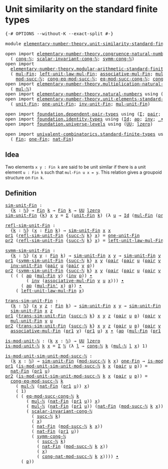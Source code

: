 # Unit similarity on the standard finite types

<pre class="Agda"><a id="57" class="Symbol">{-#</a> <a id="61" class="Keyword">OPTIONS</a> <a id="69" class="Pragma">--without-K</a> <a id="81" class="Pragma">--exact-split</a> <a id="95" class="Symbol">#-}</a>

<a id="100" class="Keyword">module</a> <a id="107" href="elementary-number-theory.unit-similarity-standard-finite-types.html" class="Module">elementary-number-theory.unit-similarity-standard-finite-types</a> <a id="170" class="Keyword">where</a>

<a id="177" class="Keyword">open</a> <a id="182" class="Keyword">import</a> <a id="189" href="elementary-number-theory.congruence-natural-numbers.html" class="Module">elementary-number-theory.congruence-natural-numbers</a> <a id="241" class="Keyword">using</a>
  <a id="249" class="Symbol">(</a> <a id="251" href="elementary-number-theory.congruence-natural-numbers.html#1668" class="Function">cong-ℕ</a><a id="257" class="Symbol">;</a> <a id="259" href="elementary-number-theory.congruence-natural-numbers.html#5390" class="Function">scalar-invariant-cong-ℕ</a><a id="282" class="Symbol">;</a> <a id="284" href="elementary-number-theory.congruence-natural-numbers.html#2920" class="Function">symm-cong-ℕ</a><a id="295" class="Symbol">)</a>
<a id="297" class="Keyword">open</a> <a id="302" class="Keyword">import</a>
  <a id="311" href="elementary-number-theory.modular-arithmetic-standard-finite-types.html" class="Module">elementary-number-theory.modular-arithmetic-standard-finite-types</a> <a id="377" class="Keyword">using</a>
  <a id="385" class="Symbol">(</a> <a id="387" href="elementary-number-theory.modular-arithmetic-standard-finite-types.html#13402" class="Function">mul-Fin</a><a id="394" class="Symbol">;</a> <a id="396" href="elementary-number-theory.modular-arithmetic-standard-finite-types.html#15446" class="Function">left-unit-law-mul-Fin</a><a id="417" class="Symbol">;</a> <a id="419" href="elementary-number-theory.modular-arithmetic-standard-finite-types.html#13998" class="Function">associative-mul-Fin</a><a id="438" class="Symbol">;</a> <a id="440" href="elementary-number-theory.modular-arithmetic-standard-finite-types.html#13517" class="Function">mul-Fin&#39;</a><a id="448" class="Symbol">;</a>
    <a id="454" href="elementary-number-theory.modular-arithmetic-standard-finite-types.html#2873" class="Function">mod-succ-ℕ</a><a id="464" class="Symbol">;</a> <a id="466" href="elementary-number-theory.modular-arithmetic-standard-finite-types.html#4126" class="Function">cong-eq-mod-succ-ℕ</a><a id="484" class="Symbol">;</a> <a id="486" href="elementary-number-theory.modular-arithmetic-standard-finite-types.html#4453" class="Function">eq-mod-succ-cong-ℕ</a><a id="504" class="Symbol">;</a> <a id="506" href="elementary-number-theory.modular-arithmetic-standard-finite-types.html#3580" class="Function">cong-nat-mod-succ-ℕ</a><a id="525" class="Symbol">)</a>
<a id="527" class="Keyword">open</a> <a id="532" class="Keyword">import</a> <a id="539" href="elementary-number-theory.multiplication-natural-numbers.html" class="Module">elementary-number-theory.multiplication-natural-numbers</a> <a id="595" class="Keyword">using</a>
  <a id="603" class="Symbol">(</a> <a id="605" href="elementary-number-theory.multiplication-natural-numbers.html#1354" class="Function">mul-ℕ</a><a id="610" class="Symbol">)</a>
<a id="612" class="Keyword">open</a> <a id="617" class="Keyword">import</a> <a id="624" href="elementary-number-theory.natural-numbers.html" class="Module">elementary-number-theory.natural-numbers</a> <a id="665" class="Keyword">using</a> <a id="671" class="Symbol">(</a><a id="672" href="elementary-number-theory.natural-numbers.html#1444" class="Datatype">ℕ</a><a id="673" class="Symbol">;</a> <a id="675" href="elementary-number-theory.natural-numbers.html#1465" class="InductiveConstructor">zero-ℕ</a><a id="681" class="Symbol">;</a> <a id="683" href="elementary-number-theory.natural-numbers.html#1478" class="InductiveConstructor">succ-ℕ</a><a id="689" class="Symbol">)</a>
<a id="691" class="Keyword">open</a> <a id="696" class="Keyword">import</a> <a id="703" href="elementary-number-theory.unit-elements-standard-finite-types.html" class="Module">elementary-number-theory.unit-elements-standard-finite-types</a> <a id="764" class="Keyword">using</a>
  <a id="772" class="Symbol">(</a> <a id="774" href="elementary-number-theory.unit-elements-standard-finite-types.html#1378" class="Function">unit-Fin</a><a id="782" class="Symbol">;</a> <a id="784" href="elementary-number-theory.unit-elements-standard-finite-types.html#1582" class="Function">one-unit-Fin</a><a id="796" class="Symbol">;</a> <a id="798" href="elementary-number-theory.unit-elements-standard-finite-types.html#3122" class="Function">inv-unit-Fin</a><a id="810" class="Symbol">;</a> <a id="812" href="elementary-number-theory.unit-elements-standard-finite-types.html#2899" class="Function">mul-unit-Fin</a><a id="824" class="Symbol">)</a>

<a id="827" class="Keyword">open</a> <a id="832" class="Keyword">import</a> <a id="839" href="foundation.dependent-pair-types.html" class="Module">foundation.dependent-pair-types</a> <a id="871" class="Keyword">using</a> <a id="877" class="Symbol">(</a><a id="878" href="foundation-core.dependent-pair-types.html#502" class="Record">Σ</a><a id="879" class="Symbol">;</a> <a id="881" href="foundation-core.dependent-pair-types.html#575" class="InductiveConstructor">pair</a><a id="885" class="Symbol">;</a> <a id="887" href="foundation-core.dependent-pair-types.html#592" class="Field">pr1</a><a id="890" class="Symbol">;</a> <a id="892" href="foundation-core.dependent-pair-types.html#604" class="Field">pr2</a><a id="895" class="Symbol">)</a>
<a id="897" class="Keyword">open</a> <a id="902" class="Keyword">import</a> <a id="909" href="foundation.identity-types.html" class="Module">foundation.identity-types</a> <a id="935" class="Keyword">using</a> <a id="941" class="Symbol">(</a><a id="942" href="foundation-core.identity-types.html#1754" class="Datatype">Id</a><a id="944" class="Symbol">;</a> <a id="946" href="foundation-core.identity-types.html#3990" class="Function">ap</a><a id="948" class="Symbol">;</a> <a id="950" href="foundation-core.identity-types.html#2716" class="Function">inv</a><a id="953" class="Symbol">;</a> <a id="955" href="foundation-core.identity-types.html#2412" class="Function Operator">_∙_</a><a id="958" class="Symbol">)</a>
<a id="960" class="Keyword">open</a> <a id="965" class="Keyword">import</a> <a id="972" href="foundation.universe-levels.html" class="Module">foundation.universe-levels</a> <a id="999" class="Keyword">using</a> <a id="1005" class="Symbol">(</a><a id="1006" href="foundation-core.universe-levels.html#222" class="Primitive">UU</a><a id="1008" class="Symbol">;</a> <a id="1010" href="Agda.Primitive.html#764" class="Primitive">lzero</a><a id="1015" class="Symbol">)</a>

<a id="1018" class="Keyword">open</a> <a id="1023" class="Keyword">import</a> <a id="1030" href="univalent-combinatorics.standard-finite-types.html" class="Module">univalent-combinatorics.standard-finite-types</a> <a id="1076" class="Keyword">using</a>
  <a id="1084" class="Symbol">(</a> <a id="1086" href="univalent-combinatorics.standard-finite-types.html#2149" class="Function">Fin</a><a id="1089" class="Symbol">;</a> <a id="1091" href="univalent-combinatorics.standard-finite-types.html#8398" class="Function">one-Fin</a><a id="1098" class="Symbol">;</a> <a id="1100" href="univalent-combinatorics.standard-finite-types.html#5670" class="Function">nat-Fin</a><a id="1107" class="Symbol">)</a>
</pre>
## Idea

Two elements `x y : Fin k` are said to be unit similar if there is a unit element `u : Fin k` such that `mul-Fin u x = y`. This relation gives a groupoid structure on `Fin k`.

## Definition

<pre class="Agda"><a id="sim-unit-Fin"></a><a id="1323" href="elementary-number-theory.unit-similarity-standard-finite-types.html#1323" class="Function">sim-unit-Fin</a> <a id="1336" class="Symbol">:</a>
  <a id="1340" class="Symbol">{</a><a id="1341" href="elementary-number-theory.unit-similarity-standard-finite-types.html#1341" class="Bound">k</a> <a id="1343" class="Symbol">:</a> <a id="1345" href="elementary-number-theory.natural-numbers.html#1444" class="Datatype">ℕ</a><a id="1346" class="Symbol">}</a> <a id="1348" class="Symbol">→</a> <a id="1350" href="univalent-combinatorics.standard-finite-types.html#2149" class="Function">Fin</a> <a id="1354" href="elementary-number-theory.unit-similarity-standard-finite-types.html#1341" class="Bound">k</a> <a id="1356" class="Symbol">→</a> <a id="1358" href="univalent-combinatorics.standard-finite-types.html#2149" class="Function">Fin</a> <a id="1362" href="elementary-number-theory.unit-similarity-standard-finite-types.html#1341" class="Bound">k</a> <a id="1364" class="Symbol">→</a> <a id="1366" href="foundation-core.universe-levels.html#222" class="Primitive">UU</a> <a id="1369" href="Agda.Primitive.html#764" class="Primitive">lzero</a>
<a id="1375" href="elementary-number-theory.unit-similarity-standard-finite-types.html#1323" class="Function">sim-unit-Fin</a> <a id="1388" class="Symbol">{</a><a id="1389" href="elementary-number-theory.unit-similarity-standard-finite-types.html#1389" class="Bound">k</a><a id="1390" class="Symbol">}</a> <a id="1392" href="elementary-number-theory.unit-similarity-standard-finite-types.html#1392" class="Bound">x</a> <a id="1394" href="elementary-number-theory.unit-similarity-standard-finite-types.html#1394" class="Bound">y</a> <a id="1396" class="Symbol">=</a> <a id="1398" href="foundation-core.dependent-pair-types.html#502" class="Record">Σ</a> <a id="1400" class="Symbol">(</a><a id="1401" href="elementary-number-theory.unit-elements-standard-finite-types.html#1378" class="Function">unit-Fin</a> <a id="1410" href="elementary-number-theory.unit-similarity-standard-finite-types.html#1389" class="Bound">k</a><a id="1411" class="Symbol">)</a> <a id="1413" class="Symbol">(λ</a> <a id="1416" href="elementary-number-theory.unit-similarity-standard-finite-types.html#1416" class="Bound">u</a> <a id="1418" class="Symbol">→</a> <a id="1420" href="foundation-core.identity-types.html#1754" class="Datatype">Id</a> <a id="1423" class="Symbol">(</a><a id="1424" href="elementary-number-theory.modular-arithmetic-standard-finite-types.html#13402" class="Function">mul-Fin</a> <a id="1432" class="Symbol">(</a><a id="1433" href="foundation-core.dependent-pair-types.html#592" class="Field">pr1</a> <a id="1437" href="elementary-number-theory.unit-similarity-standard-finite-types.html#1416" class="Bound">u</a><a id="1438" class="Symbol">)</a> <a id="1440" href="elementary-number-theory.unit-similarity-standard-finite-types.html#1392" class="Bound">x</a><a id="1441" class="Symbol">)</a> <a id="1443" href="elementary-number-theory.unit-similarity-standard-finite-types.html#1394" class="Bound">y</a><a id="1444" class="Symbol">)</a>

<a id="refl-sim-unit-Fin"></a><a id="1447" href="elementary-number-theory.unit-similarity-standard-finite-types.html#1447" class="Function">refl-sim-unit-Fin</a> <a id="1465" class="Symbol">:</a>
  <a id="1469" class="Symbol">{</a><a id="1470" href="elementary-number-theory.unit-similarity-standard-finite-types.html#1470" class="Bound">k</a> <a id="1472" class="Symbol">:</a> <a id="1474" href="elementary-number-theory.natural-numbers.html#1444" class="Datatype">ℕ</a><a id="1475" class="Symbol">}</a> <a id="1477" class="Symbol">(</a><a id="1478" href="elementary-number-theory.unit-similarity-standard-finite-types.html#1478" class="Bound">x</a> <a id="1480" class="Symbol">:</a> <a id="1482" href="univalent-combinatorics.standard-finite-types.html#2149" class="Function">Fin</a> <a id="1486" href="elementary-number-theory.unit-similarity-standard-finite-types.html#1470" class="Bound">k</a><a id="1487" class="Symbol">)</a> <a id="1489" class="Symbol">→</a> <a id="1491" href="elementary-number-theory.unit-similarity-standard-finite-types.html#1323" class="Function">sim-unit-Fin</a> <a id="1504" href="elementary-number-theory.unit-similarity-standard-finite-types.html#1478" class="Bound">x</a> <a id="1506" href="elementary-number-theory.unit-similarity-standard-finite-types.html#1478" class="Bound">x</a>
<a id="1508" href="foundation-core.dependent-pair-types.html#592" class="Field">pr1</a> <a id="1512" class="Symbol">(</a><a id="1513" href="elementary-number-theory.unit-similarity-standard-finite-types.html#1447" class="Function">refl-sim-unit-Fin</a> <a id="1531" class="Symbol">{</a><a id="1532" href="elementary-number-theory.natural-numbers.html#1478" class="InductiveConstructor">succ-ℕ</a> <a id="1539" href="elementary-number-theory.unit-similarity-standard-finite-types.html#1539" class="Bound">k</a><a id="1540" class="Symbol">}</a> <a id="1542" href="elementary-number-theory.unit-similarity-standard-finite-types.html#1542" class="Bound">x</a><a id="1543" class="Symbol">)</a> <a id="1545" class="Symbol">=</a> <a id="1547" href="elementary-number-theory.unit-elements-standard-finite-types.html#1582" class="Function">one-unit-Fin</a>
<a id="1560" href="foundation-core.dependent-pair-types.html#604" class="Field">pr2</a> <a id="1564" class="Symbol">(</a><a id="1565" href="elementary-number-theory.unit-similarity-standard-finite-types.html#1447" class="Function">refl-sim-unit-Fin</a> <a id="1583" class="Symbol">{</a><a id="1584" href="elementary-number-theory.natural-numbers.html#1478" class="InductiveConstructor">succ-ℕ</a> <a id="1591" href="elementary-number-theory.unit-similarity-standard-finite-types.html#1591" class="Bound">k</a><a id="1592" class="Symbol">}</a> <a id="1594" href="elementary-number-theory.unit-similarity-standard-finite-types.html#1594" class="Bound">x</a><a id="1595" class="Symbol">)</a> <a id="1597" class="Symbol">=</a> <a id="1599" href="elementary-number-theory.modular-arithmetic-standard-finite-types.html#15446" class="Function">left-unit-law-mul-Fin</a> <a id="1621" href="elementary-number-theory.unit-similarity-standard-finite-types.html#1594" class="Bound">x</a>

<a id="symm-sim-unit-Fin"></a><a id="1624" href="elementary-number-theory.unit-similarity-standard-finite-types.html#1624" class="Function">symm-sim-unit-Fin</a> <a id="1642" class="Symbol">:</a>
  <a id="1646" class="Symbol">{</a><a id="1647" href="elementary-number-theory.unit-similarity-standard-finite-types.html#1647" class="Bound">k</a> <a id="1649" class="Symbol">:</a> <a id="1651" href="elementary-number-theory.natural-numbers.html#1444" class="Datatype">ℕ</a><a id="1652" class="Symbol">}</a> <a id="1654" class="Symbol">(</a><a id="1655" href="elementary-number-theory.unit-similarity-standard-finite-types.html#1655" class="Bound">x</a> <a id="1657" href="elementary-number-theory.unit-similarity-standard-finite-types.html#1657" class="Bound">y</a> <a id="1659" class="Symbol">:</a> <a id="1661" href="univalent-combinatorics.standard-finite-types.html#2149" class="Function">Fin</a> <a id="1665" href="elementary-number-theory.unit-similarity-standard-finite-types.html#1647" class="Bound">k</a><a id="1666" class="Symbol">)</a> <a id="1668" class="Symbol">→</a> <a id="1670" href="elementary-number-theory.unit-similarity-standard-finite-types.html#1323" class="Function">sim-unit-Fin</a> <a id="1683" href="elementary-number-theory.unit-similarity-standard-finite-types.html#1655" class="Bound">x</a> <a id="1685" href="elementary-number-theory.unit-similarity-standard-finite-types.html#1657" class="Bound">y</a> <a id="1687" class="Symbol">→</a> <a id="1689" href="elementary-number-theory.unit-similarity-standard-finite-types.html#1323" class="Function">sim-unit-Fin</a> <a id="1702" href="elementary-number-theory.unit-similarity-standard-finite-types.html#1657" class="Bound">y</a> <a id="1704" href="elementary-number-theory.unit-similarity-standard-finite-types.html#1655" class="Bound">x</a>
<a id="1706" href="foundation-core.dependent-pair-types.html#592" class="Field">pr1</a> <a id="1710" class="Symbol">(</a><a id="1711" href="elementary-number-theory.unit-similarity-standard-finite-types.html#1624" class="Function">symm-sim-unit-Fin</a> <a id="1729" class="Symbol">{</a><a id="1730" href="elementary-number-theory.natural-numbers.html#1478" class="InductiveConstructor">succ-ℕ</a> <a id="1737" href="elementary-number-theory.unit-similarity-standard-finite-types.html#1737" class="Bound">k</a><a id="1738" class="Symbol">}</a> <a id="1740" href="elementary-number-theory.unit-similarity-standard-finite-types.html#1740" class="Bound">x</a> <a id="1742" href="elementary-number-theory.unit-similarity-standard-finite-types.html#1742" class="Bound">y</a> <a id="1744" class="Symbol">(</a><a id="1745" href="foundation-core.dependent-pair-types.html#575" class="InductiveConstructor">pair</a> <a id="1750" class="Symbol">(</a><a id="1751" href="foundation-core.dependent-pair-types.html#575" class="InductiveConstructor">pair</a> <a id="1756" href="elementary-number-theory.unit-similarity-standard-finite-types.html#1756" class="Bound">u</a> <a id="1758" class="Symbol">(</a><a id="1759" href="foundation-core.dependent-pair-types.html#575" class="InductiveConstructor">pair</a> <a id="1764" href="elementary-number-theory.unit-similarity-standard-finite-types.html#1764" class="Bound">v</a> <a id="1766" href="elementary-number-theory.unit-similarity-standard-finite-types.html#1766" class="Bound">q</a><a id="1767" class="Symbol">))</a> <a id="1770" href="elementary-number-theory.unit-similarity-standard-finite-types.html#1770" class="Bound">p</a><a id="1771" class="Symbol">))</a> <a id="1774" class="Symbol">=</a>
  <a id="1778" href="elementary-number-theory.unit-elements-standard-finite-types.html#3122" class="Function">inv-unit-Fin</a> <a id="1791" class="Symbol">(</a><a id="1792" href="foundation-core.dependent-pair-types.html#575" class="InductiveConstructor">pair</a> <a id="1797" href="elementary-number-theory.unit-similarity-standard-finite-types.html#1756" class="Bound">u</a> <a id="1799" class="Symbol">(</a><a id="1800" href="foundation-core.dependent-pair-types.html#575" class="InductiveConstructor">pair</a> <a id="1805" href="elementary-number-theory.unit-similarity-standard-finite-types.html#1764" class="Bound">v</a> <a id="1807" href="elementary-number-theory.unit-similarity-standard-finite-types.html#1766" class="Bound">q</a><a id="1808" class="Symbol">))</a>
<a id="1811" href="foundation-core.dependent-pair-types.html#604" class="Field">pr2</a> <a id="1815" class="Symbol">(</a><a id="1816" href="elementary-number-theory.unit-similarity-standard-finite-types.html#1624" class="Function">symm-sim-unit-Fin</a> <a id="1834" class="Symbol">{</a><a id="1835" href="elementary-number-theory.natural-numbers.html#1478" class="InductiveConstructor">succ-ℕ</a> <a id="1842" href="elementary-number-theory.unit-similarity-standard-finite-types.html#1842" class="Bound">k</a><a id="1843" class="Symbol">}</a> <a id="1845" href="elementary-number-theory.unit-similarity-standard-finite-types.html#1845" class="Bound">x</a> <a id="1847" href="elementary-number-theory.unit-similarity-standard-finite-types.html#1847" class="Bound">y</a> <a id="1849" class="Symbol">(</a><a id="1850" href="foundation-core.dependent-pair-types.html#575" class="InductiveConstructor">pair</a> <a id="1855" class="Symbol">(</a><a id="1856" href="foundation-core.dependent-pair-types.html#575" class="InductiveConstructor">pair</a> <a id="1861" href="elementary-number-theory.unit-similarity-standard-finite-types.html#1861" class="Bound">u</a> <a id="1863" class="Symbol">(</a><a id="1864" href="foundation-core.dependent-pair-types.html#575" class="InductiveConstructor">pair</a> <a id="1869" href="elementary-number-theory.unit-similarity-standard-finite-types.html#1869" class="Bound">v</a> <a id="1871" href="elementary-number-theory.unit-similarity-standard-finite-types.html#1871" class="Bound">q</a><a id="1872" class="Symbol">))</a> <a id="1875" href="elementary-number-theory.unit-similarity-standard-finite-types.html#1875" class="Bound">p</a><a id="1876" class="Symbol">))</a> <a id="1879" class="Symbol">=</a>
  <a id="1883" class="Symbol">(</a> <a id="1885" class="Symbol">(</a> <a id="1887" class="Symbol">(</a> <a id="1889" href="foundation-core.identity-types.html#3990" class="Function">ap</a> <a id="1892" class="Symbol">(</a><a id="1893" href="elementary-number-theory.modular-arithmetic-standard-finite-types.html#13402" class="Function">mul-Fin</a> <a id="1901" href="elementary-number-theory.unit-similarity-standard-finite-types.html#1869" class="Bound">v</a><a id="1902" class="Symbol">)</a> <a id="1904" class="Symbol">(</a><a id="1905" href="foundation-core.identity-types.html#2716" class="Function">inv</a> <a id="1909" href="elementary-number-theory.unit-similarity-standard-finite-types.html#1875" class="Bound">p</a><a id="1910" class="Symbol">))</a> <a id="1913" href="foundation-core.identity-types.html#2412" class="Function Operator">∙</a>
        <a id="1923" class="Symbol">(</a> <a id="1925" href="foundation-core.identity-types.html#2716" class="Function">inv</a> <a id="1929" class="Symbol">(</a><a id="1930" href="elementary-number-theory.modular-arithmetic-standard-finite-types.html#13998" class="Function">associative-mul-Fin</a> <a id="1950" href="elementary-number-theory.unit-similarity-standard-finite-types.html#1869" class="Bound">v</a> <a id="1952" href="elementary-number-theory.unit-similarity-standard-finite-types.html#1861" class="Bound">u</a> <a id="1954" href="elementary-number-theory.unit-similarity-standard-finite-types.html#1845" class="Bound">x</a><a id="1955" class="Symbol">)))</a> <a id="1959" href="foundation-core.identity-types.html#2412" class="Function Operator">∙</a>
      <a id="1967" class="Symbol">(</a> <a id="1969" href="foundation-core.identity-types.html#3990" class="Function">ap</a> <a id="1972" class="Symbol">(</a><a id="1973" href="elementary-number-theory.modular-arithmetic-standard-finite-types.html#13517" class="Function">mul-Fin&#39;</a> <a id="1982" href="elementary-number-theory.unit-similarity-standard-finite-types.html#1845" class="Bound">x</a><a id="1983" class="Symbol">)</a> <a id="1985" href="elementary-number-theory.unit-similarity-standard-finite-types.html#1871" class="Bound">q</a><a id="1986" class="Symbol">))</a> <a id="1989" href="foundation-core.identity-types.html#2412" class="Function Operator">∙</a>
    <a id="1995" class="Symbol">(</a> <a id="1997" href="elementary-number-theory.modular-arithmetic-standard-finite-types.html#15446" class="Function">left-unit-law-mul-Fin</a> <a id="2019" href="elementary-number-theory.unit-similarity-standard-finite-types.html#1845" class="Bound">x</a><a id="2020" class="Symbol">)</a>

<a id="trans-sim-unit-Fin"></a><a id="2023" href="elementary-number-theory.unit-similarity-standard-finite-types.html#2023" class="Function">trans-sim-unit-Fin</a> <a id="2042" class="Symbol">:</a>
  <a id="2046" class="Symbol">{</a><a id="2047" href="elementary-number-theory.unit-similarity-standard-finite-types.html#2047" class="Bound">k</a> <a id="2049" class="Symbol">:</a> <a id="2051" href="elementary-number-theory.natural-numbers.html#1444" class="Datatype">ℕ</a><a id="2052" class="Symbol">}</a> <a id="2054" class="Symbol">(</a><a id="2055" href="elementary-number-theory.unit-similarity-standard-finite-types.html#2055" class="Bound">x</a> <a id="2057" href="elementary-number-theory.unit-similarity-standard-finite-types.html#2057" class="Bound">y</a> <a id="2059" href="elementary-number-theory.unit-similarity-standard-finite-types.html#2059" class="Bound">z</a> <a id="2061" class="Symbol">:</a> <a id="2063" href="univalent-combinatorics.standard-finite-types.html#2149" class="Function">Fin</a> <a id="2067" href="elementary-number-theory.unit-similarity-standard-finite-types.html#2047" class="Bound">k</a><a id="2068" class="Symbol">)</a> <a id="2070" class="Symbol">→</a> <a id="2072" href="elementary-number-theory.unit-similarity-standard-finite-types.html#1323" class="Function">sim-unit-Fin</a> <a id="2085" href="elementary-number-theory.unit-similarity-standard-finite-types.html#2055" class="Bound">x</a> <a id="2087" href="elementary-number-theory.unit-similarity-standard-finite-types.html#2057" class="Bound">y</a> <a id="2089" class="Symbol">→</a> <a id="2091" href="elementary-number-theory.unit-similarity-standard-finite-types.html#1323" class="Function">sim-unit-Fin</a> <a id="2104" href="elementary-number-theory.unit-similarity-standard-finite-types.html#2057" class="Bound">y</a> <a id="2106" href="elementary-number-theory.unit-similarity-standard-finite-types.html#2059" class="Bound">z</a> <a id="2108" class="Symbol">→</a>
  <a id="2112" href="elementary-number-theory.unit-similarity-standard-finite-types.html#1323" class="Function">sim-unit-Fin</a> <a id="2125" href="elementary-number-theory.unit-similarity-standard-finite-types.html#2055" class="Bound">x</a> <a id="2127" href="elementary-number-theory.unit-similarity-standard-finite-types.html#2059" class="Bound">z</a>
<a id="2129" href="foundation-core.dependent-pair-types.html#592" class="Field">pr1</a> <a id="2133" class="Symbol">(</a><a id="2134" href="elementary-number-theory.unit-similarity-standard-finite-types.html#2023" class="Function">trans-sim-unit-Fin</a> <a id="2153" class="Symbol">{</a><a id="2154" href="elementary-number-theory.natural-numbers.html#1478" class="InductiveConstructor">succ-ℕ</a> <a id="2161" href="elementary-number-theory.unit-similarity-standard-finite-types.html#2161" class="Bound">k</a><a id="2162" class="Symbol">}</a> <a id="2164" href="elementary-number-theory.unit-similarity-standard-finite-types.html#2164" class="Bound">x</a> <a id="2166" href="elementary-number-theory.unit-similarity-standard-finite-types.html#2166" class="Bound">y</a> <a id="2168" href="elementary-number-theory.unit-similarity-standard-finite-types.html#2168" class="Bound">z</a> <a id="2170" class="Symbol">(</a><a id="2171" href="foundation-core.dependent-pair-types.html#575" class="InductiveConstructor">pair</a> <a id="2176" href="elementary-number-theory.unit-similarity-standard-finite-types.html#2176" class="Bound">u</a> <a id="2178" href="elementary-number-theory.unit-similarity-standard-finite-types.html#2178" class="Bound">p</a><a id="2179" class="Symbol">)</a> <a id="2181" class="Symbol">(</a><a id="2182" href="foundation-core.dependent-pair-types.html#575" class="InductiveConstructor">pair</a> <a id="2187" href="elementary-number-theory.unit-similarity-standard-finite-types.html#2187" class="Bound">v</a> <a id="2189" href="elementary-number-theory.unit-similarity-standard-finite-types.html#2189" class="Bound">q</a><a id="2190" class="Symbol">))</a> <a id="2193" class="Symbol">=</a>
  <a id="2197" href="elementary-number-theory.unit-elements-standard-finite-types.html#2899" class="Function">mul-unit-Fin</a> <a id="2210" href="elementary-number-theory.unit-similarity-standard-finite-types.html#2187" class="Bound">v</a> <a id="2212" href="elementary-number-theory.unit-similarity-standard-finite-types.html#2176" class="Bound">u</a>
<a id="2214" href="foundation-core.dependent-pair-types.html#604" class="Field">pr2</a> <a id="2218" class="Symbol">(</a><a id="2219" href="elementary-number-theory.unit-similarity-standard-finite-types.html#2023" class="Function">trans-sim-unit-Fin</a> <a id="2238" class="Symbol">{</a><a id="2239" href="elementary-number-theory.natural-numbers.html#1478" class="InductiveConstructor">succ-ℕ</a> <a id="2246" href="elementary-number-theory.unit-similarity-standard-finite-types.html#2246" class="Bound">k</a><a id="2247" class="Symbol">}</a> <a id="2249" href="elementary-number-theory.unit-similarity-standard-finite-types.html#2249" class="Bound">x</a> <a id="2251" href="elementary-number-theory.unit-similarity-standard-finite-types.html#2251" class="Bound">y</a> <a id="2253" href="elementary-number-theory.unit-similarity-standard-finite-types.html#2253" class="Bound">z</a> <a id="2255" class="Symbol">(</a><a id="2256" href="foundation-core.dependent-pair-types.html#575" class="InductiveConstructor">pair</a> <a id="2261" href="elementary-number-theory.unit-similarity-standard-finite-types.html#2261" class="Bound">u</a> <a id="2263" href="elementary-number-theory.unit-similarity-standard-finite-types.html#2263" class="Bound">p</a><a id="2264" class="Symbol">)</a> <a id="2266" class="Symbol">(</a><a id="2267" href="foundation-core.dependent-pair-types.html#575" class="InductiveConstructor">pair</a> <a id="2272" href="elementary-number-theory.unit-similarity-standard-finite-types.html#2272" class="Bound">v</a> <a id="2274" href="elementary-number-theory.unit-similarity-standard-finite-types.html#2274" class="Bound">q</a><a id="2275" class="Symbol">))</a> <a id="2278" class="Symbol">=</a>
  <a id="2282" href="elementary-number-theory.modular-arithmetic-standard-finite-types.html#13998" class="Function">associative-mul-Fin</a> <a id="2302" class="Symbol">(</a><a id="2303" href="foundation-core.dependent-pair-types.html#592" class="Field">pr1</a> <a id="2307" href="elementary-number-theory.unit-similarity-standard-finite-types.html#2272" class="Bound">v</a><a id="2308" class="Symbol">)</a> <a id="2310" class="Symbol">(</a><a id="2311" href="foundation-core.dependent-pair-types.html#592" class="Field">pr1</a> <a id="2315" href="elementary-number-theory.unit-similarity-standard-finite-types.html#2261" class="Bound">u</a><a id="2316" class="Symbol">)</a> <a id="2318" href="elementary-number-theory.unit-similarity-standard-finite-types.html#2249" class="Bound">x</a> <a id="2320" href="foundation-core.identity-types.html#2412" class="Function Operator">∙</a> <a id="2322" class="Symbol">(</a><a id="2323" href="foundation-core.identity-types.html#3990" class="Function">ap</a> <a id="2326" class="Symbol">(</a><a id="2327" href="elementary-number-theory.modular-arithmetic-standard-finite-types.html#13402" class="Function">mul-Fin</a> <a id="2335" class="Symbol">(</a><a id="2336" href="foundation-core.dependent-pair-types.html#592" class="Field">pr1</a> <a id="2340" href="elementary-number-theory.unit-similarity-standard-finite-types.html#2272" class="Bound">v</a><a id="2341" class="Symbol">))</a> <a id="2344" href="elementary-number-theory.unit-similarity-standard-finite-types.html#2263" class="Bound">p</a> <a id="2346" href="foundation-core.identity-types.html#2412" class="Function Operator">∙</a> <a id="2348" href="elementary-number-theory.unit-similarity-standard-finite-types.html#2274" class="Bound">q</a><a id="2349" class="Symbol">)</a>

<a id="is-mod-unit-ℕ"></a><a id="2352" href="elementary-number-theory.unit-similarity-standard-finite-types.html#2352" class="Function">is-mod-unit-ℕ</a> <a id="2366" class="Symbol">:</a> <a id="2368" class="Symbol">(</a><a id="2369" href="elementary-number-theory.unit-similarity-standard-finite-types.html#2369" class="Bound">k</a> <a id="2371" href="elementary-number-theory.unit-similarity-standard-finite-types.html#2371" class="Bound">x</a> <a id="2373" class="Symbol">:</a> <a id="2375" href="elementary-number-theory.natural-numbers.html#1444" class="Datatype">ℕ</a><a id="2376" class="Symbol">)</a> <a id="2378" class="Symbol">→</a> <a id="2380" href="foundation-core.universe-levels.html#222" class="Primitive">UU</a> <a id="2383" href="Agda.Primitive.html#764" class="Primitive">lzero</a>
<a id="2389" href="elementary-number-theory.unit-similarity-standard-finite-types.html#2352" class="Function">is-mod-unit-ℕ</a> <a id="2403" href="elementary-number-theory.unit-similarity-standard-finite-types.html#2403" class="Bound">k</a> <a id="2405" href="elementary-number-theory.unit-similarity-standard-finite-types.html#2405" class="Bound">x</a> <a id="2407" class="Symbol">=</a> <a id="2409" href="foundation-core.dependent-pair-types.html#502" class="Record">Σ</a> <a id="2411" href="elementary-number-theory.natural-numbers.html#1444" class="Datatype">ℕ</a> <a id="2413" class="Symbol">(λ</a> <a id="2416" href="elementary-number-theory.unit-similarity-standard-finite-types.html#2416" class="Bound">l</a> <a id="2418" class="Symbol">→</a> <a id="2420" href="elementary-number-theory.congruence-natural-numbers.html#1668" class="Function">cong-ℕ</a> <a id="2427" href="elementary-number-theory.unit-similarity-standard-finite-types.html#2403" class="Bound">k</a> <a id="2429" class="Symbol">(</a><a id="2430" href="elementary-number-theory.multiplication-natural-numbers.html#1354" class="Function">mul-ℕ</a> <a id="2436" href="elementary-number-theory.unit-similarity-standard-finite-types.html#2416" class="Bound">l</a> <a id="2438" href="elementary-number-theory.unit-similarity-standard-finite-types.html#2405" class="Bound">x</a><a id="2439" class="Symbol">)</a> <a id="2441" class="Number">1</a><a id="2442" class="Symbol">)</a>

<a id="is-mod-unit-sim-unit-mod-succ-ℕ"></a><a id="2445" href="elementary-number-theory.unit-similarity-standard-finite-types.html#2445" class="Function">is-mod-unit-sim-unit-mod-succ-ℕ</a> <a id="2477" class="Symbol">:</a>
  <a id="2481" class="Symbol">(</a><a id="2482" href="elementary-number-theory.unit-similarity-standard-finite-types.html#2482" class="Bound">k</a> <a id="2484" href="elementary-number-theory.unit-similarity-standard-finite-types.html#2484" class="Bound">x</a> <a id="2486" class="Symbol">:</a> <a id="2488" href="elementary-number-theory.natural-numbers.html#1444" class="Datatype">ℕ</a><a id="2489" class="Symbol">)</a> <a id="2491" class="Symbol">→</a> <a id="2493" href="elementary-number-theory.unit-similarity-standard-finite-types.html#1323" class="Function">sim-unit-Fin</a> <a id="2506" class="Symbol">(</a><a id="2507" href="elementary-number-theory.modular-arithmetic-standard-finite-types.html#2873" class="Function">mod-succ-ℕ</a> <a id="2518" href="elementary-number-theory.unit-similarity-standard-finite-types.html#2482" class="Bound">k</a> <a id="2520" href="elementary-number-theory.unit-similarity-standard-finite-types.html#2484" class="Bound">x</a><a id="2521" class="Symbol">)</a> <a id="2523" href="univalent-combinatorics.standard-finite-types.html#8398" class="Function">one-Fin</a> <a id="2531" class="Symbol">→</a> <a id="2533" href="elementary-number-theory.unit-similarity-standard-finite-types.html#2352" class="Function">is-mod-unit-ℕ</a> <a id="2547" class="Symbol">(</a><a id="2548" href="elementary-number-theory.natural-numbers.html#1478" class="InductiveConstructor">succ-ℕ</a> <a id="2555" href="elementary-number-theory.unit-similarity-standard-finite-types.html#2482" class="Bound">k</a><a id="2556" class="Symbol">)</a> <a id="2558" href="elementary-number-theory.unit-similarity-standard-finite-types.html#2484" class="Bound">x</a>
<a id="2560" href="foundation-core.dependent-pair-types.html#592" class="Field">pr1</a> <a id="2564" class="Symbol">(</a><a id="2565" href="elementary-number-theory.unit-similarity-standard-finite-types.html#2445" class="Function">is-mod-unit-sim-unit-mod-succ-ℕ</a> <a id="2597" href="elementary-number-theory.unit-similarity-standard-finite-types.html#2597" class="Bound">k</a> <a id="2599" href="elementary-number-theory.unit-similarity-standard-finite-types.html#2599" class="Bound">x</a> <a id="2601" class="Symbol">(</a><a id="2602" href="foundation-core.dependent-pair-types.html#575" class="InductiveConstructor">pair</a> <a id="2607" href="elementary-number-theory.unit-similarity-standard-finite-types.html#2607" class="Bound">u</a> <a id="2609" href="elementary-number-theory.unit-similarity-standard-finite-types.html#2609" class="Bound">p</a><a id="2610" class="Symbol">))</a> <a id="2613" class="Symbol">=</a>
  <a id="2617" href="univalent-combinatorics.standard-finite-types.html#5670" class="Function">nat-Fin</a> <a id="2625" class="Symbol">(</a><a id="2626" href="foundation-core.dependent-pair-types.html#592" class="Field">pr1</a> <a id="2630" href="elementary-number-theory.unit-similarity-standard-finite-types.html#2607" class="Bound">u</a><a id="2631" class="Symbol">)</a>
<a id="2633" href="foundation-core.dependent-pair-types.html#604" class="Field">pr2</a> <a id="2637" class="Symbol">(</a><a id="2638" href="elementary-number-theory.unit-similarity-standard-finite-types.html#2445" class="Function">is-mod-unit-sim-unit-mod-succ-ℕ</a> <a id="2670" href="elementary-number-theory.unit-similarity-standard-finite-types.html#2670" class="Bound">k</a> <a id="2672" href="elementary-number-theory.unit-similarity-standard-finite-types.html#2672" class="Bound">x</a> <a id="2674" class="Symbol">(</a><a id="2675" href="foundation-core.dependent-pair-types.html#575" class="InductiveConstructor">pair</a> <a id="2680" href="elementary-number-theory.unit-similarity-standard-finite-types.html#2680" class="Bound">u</a> <a id="2682" href="elementary-number-theory.unit-similarity-standard-finite-types.html#2682" class="Bound">p</a><a id="2683" class="Symbol">))</a> <a id="2686" class="Symbol">=</a>
  <a id="2690" href="elementary-number-theory.modular-arithmetic-standard-finite-types.html#4126" class="Function">cong-eq-mod-succ-ℕ</a> <a id="2709" href="elementary-number-theory.unit-similarity-standard-finite-types.html#2670" class="Bound">k</a>
    <a id="2715" class="Symbol">(</a> <a id="2717" href="elementary-number-theory.multiplication-natural-numbers.html#1354" class="Function">mul-ℕ</a> <a id="2723" class="Symbol">(</a><a id="2724" href="univalent-combinatorics.standard-finite-types.html#5670" class="Function">nat-Fin</a> <a id="2732" class="Symbol">(</a><a id="2733" href="foundation-core.dependent-pair-types.html#592" class="Field">pr1</a> <a id="2737" href="elementary-number-theory.unit-similarity-standard-finite-types.html#2680" class="Bound">u</a><a id="2738" class="Symbol">))</a> <a id="2741" href="elementary-number-theory.unit-similarity-standard-finite-types.html#2672" class="Bound">x</a><a id="2742" class="Symbol">)</a>
    <a id="2748" class="Symbol">(</a> <a id="2750" class="Number">1</a><a id="2751" class="Symbol">)</a>
    <a id="2757" class="Symbol">(</a> <a id="2759" class="Symbol">(</a> <a id="2761" href="elementary-number-theory.modular-arithmetic-standard-finite-types.html#4453" class="Function">eq-mod-succ-cong-ℕ</a> <a id="2780" href="elementary-number-theory.unit-similarity-standard-finite-types.html#2670" class="Bound">k</a>
        <a id="2790" class="Symbol">(</a> <a id="2792" href="elementary-number-theory.multiplication-natural-numbers.html#1354" class="Function">mul-ℕ</a> <a id="2798" class="Symbol">(</a><a id="2799" href="univalent-combinatorics.standard-finite-types.html#5670" class="Function">nat-Fin</a> <a id="2807" class="Symbol">(</a><a id="2808" href="foundation-core.dependent-pair-types.html#592" class="Field">pr1</a> <a id="2812" href="elementary-number-theory.unit-similarity-standard-finite-types.html#2680" class="Bound">u</a><a id="2813" class="Symbol">))</a> <a id="2816" href="elementary-number-theory.unit-similarity-standard-finite-types.html#2672" class="Bound">x</a><a id="2817" class="Symbol">)</a>
        <a id="2827" class="Symbol">(</a> <a id="2829" href="elementary-number-theory.multiplication-natural-numbers.html#1354" class="Function">mul-ℕ</a> <a id="2835" class="Symbol">(</a><a id="2836" href="univalent-combinatorics.standard-finite-types.html#5670" class="Function">nat-Fin</a> <a id="2844" class="Symbol">(</a><a id="2845" href="foundation-core.dependent-pair-types.html#592" class="Field">pr1</a> <a id="2849" href="elementary-number-theory.unit-similarity-standard-finite-types.html#2680" class="Bound">u</a><a id="2850" class="Symbol">))</a> <a id="2853" class="Symbol">(</a><a id="2854" href="univalent-combinatorics.standard-finite-types.html#5670" class="Function">nat-Fin</a> <a id="2862" class="Symbol">(</a><a id="2863" href="elementary-number-theory.modular-arithmetic-standard-finite-types.html#2873" class="Function">mod-succ-ℕ</a> <a id="2874" href="elementary-number-theory.unit-similarity-standard-finite-types.html#2670" class="Bound">k</a> <a id="2876" href="elementary-number-theory.unit-similarity-standard-finite-types.html#2672" class="Bound">x</a><a id="2877" class="Symbol">)))</a>
        <a id="2889" class="Symbol">(</a> <a id="2891" href="elementary-number-theory.congruence-natural-numbers.html#5390" class="Function">scalar-invariant-cong-ℕ</a>
          <a id="2925" class="Symbol">(</a> <a id="2927" href="elementary-number-theory.natural-numbers.html#1478" class="InductiveConstructor">succ-ℕ</a> <a id="2934" href="elementary-number-theory.unit-similarity-standard-finite-types.html#2670" class="Bound">k</a><a id="2935" class="Symbol">)</a>
          <a id="2947" class="Symbol">(</a> <a id="2949" href="elementary-number-theory.unit-similarity-standard-finite-types.html#2672" class="Bound">x</a><a id="2950" class="Symbol">)</a>
          <a id="2962" class="Symbol">(</a> <a id="2964" href="univalent-combinatorics.standard-finite-types.html#5670" class="Function">nat-Fin</a> <a id="2972" class="Symbol">(</a><a id="2973" href="elementary-number-theory.modular-arithmetic-standard-finite-types.html#2873" class="Function">mod-succ-ℕ</a> <a id="2984" href="elementary-number-theory.unit-similarity-standard-finite-types.html#2670" class="Bound">k</a> <a id="2986" href="elementary-number-theory.unit-similarity-standard-finite-types.html#2672" class="Bound">x</a><a id="2987" class="Symbol">))</a>
          <a id="3000" class="Symbol">(</a> <a id="3002" href="univalent-combinatorics.standard-finite-types.html#5670" class="Function">nat-Fin</a> <a id="3010" class="Symbol">(</a><a id="3011" href="foundation-core.dependent-pair-types.html#592" class="Field">pr1</a> <a id="3015" href="elementary-number-theory.unit-similarity-standard-finite-types.html#2680" class="Bound">u</a><a id="3016" class="Symbol">))</a>
          <a id="3029" class="Symbol">(</a> <a id="3031" href="elementary-number-theory.congruence-natural-numbers.html#2920" class="Function">symm-cong-ℕ</a>
            <a id="3055" class="Symbol">(</a> <a id="3057" href="elementary-number-theory.natural-numbers.html#1478" class="InductiveConstructor">succ-ℕ</a> <a id="3064" href="elementary-number-theory.unit-similarity-standard-finite-types.html#2670" class="Bound">k</a><a id="3065" class="Symbol">)</a>
            <a id="3079" class="Symbol">(</a> <a id="3081" href="univalent-combinatorics.standard-finite-types.html#5670" class="Function">nat-Fin</a> <a id="3089" class="Symbol">(</a><a id="3090" href="elementary-number-theory.modular-arithmetic-standard-finite-types.html#2873" class="Function">mod-succ-ℕ</a> <a id="3101" href="elementary-number-theory.unit-similarity-standard-finite-types.html#2670" class="Bound">k</a> <a id="3103" href="elementary-number-theory.unit-similarity-standard-finite-types.html#2672" class="Bound">x</a><a id="3104" class="Symbol">))</a>
            <a id="3119" class="Symbol">(</a> <a id="3121" href="elementary-number-theory.unit-similarity-standard-finite-types.html#2672" class="Bound">x</a><a id="3122" class="Symbol">)</a>
            <a id="3136" class="Symbol">(</a> <a id="3138" href="elementary-number-theory.modular-arithmetic-standard-finite-types.html#3580" class="Function">cong-nat-mod-succ-ℕ</a> <a id="3158" href="elementary-number-theory.unit-similarity-standard-finite-types.html#2670" class="Bound">k</a> <a id="3160" href="elementary-number-theory.unit-similarity-standard-finite-types.html#2672" class="Bound">x</a><a id="3161" class="Symbol">))))</a> <a id="3166" href="foundation-core.identity-types.html#2412" class="Function Operator">∙</a>
      <a id="3174" class="Symbol">(</a> <a id="3176" href="elementary-number-theory.unit-similarity-standard-finite-types.html#2682" class="Bound">p</a><a id="3177" class="Symbol">))</a>
</pre>
